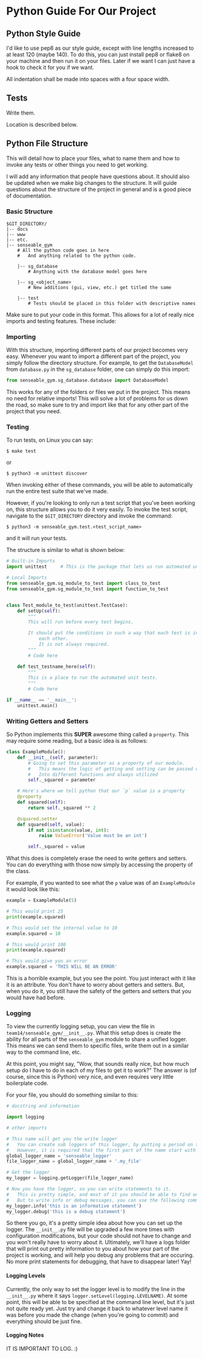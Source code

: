 # Python Guide For Our Project

## Python Style Guide

I'd like to use pep8 as our style guide, except with line lengths increased to at least 120 (maybe 140). To do this, you can just install pep8 or flake8 on your machine and then run it on your files. Later if we want I can just have a hook to check it for you if we want.

All indentation shall be made into spaces with a four space width.

## Tests

Write them.

Location is described below.

## Python File Structure

This will detail how to place your files, what to name them and how to invoke any tests or other things you need to get working.

I will add any information that people have questions about. It should also be updated when we make big changes to the structure. It will guide questions about the structure of the project in general and is a good piece of documentation.

### Basic Structure

```
$GIT_DIRECTORY/
|-- docs
|-- www
|-- etc.
|-- senseable_gym
    # All the python code goes in here
    #   And anything related to the python code.

    |-- sg_database
        # Anything with the database model goes here

    |-- sg_<object_name>
        # New additions (gui, view, etc.) get titled the same

    |-- test
        # Tests should be placed in this folder with descriptive names
```

Make sure to put your code in this format. This allows for a lot of really nice imports and testing features. These include:

### Importing

With this structure, importing different parts of our project becomes very easy. Whenever you want to import a different part of the project, you simply follow the directory structure. For example, to get the `DatabaseModel` from `database.py` in the `sg_database` folder, one can simply do this import:

```python
from senseable_gym.sg_database.database import DatabaseModel
```

This works for any of the folders or files we put in the project. This means no need for relative imports! This will solve a lot of problems for us down the road, so make sure to try and import like that for any other part of the project that you need.

### Testing

To run tests, on Linux you can say:

`$ make test`

or

`$ python3 -m unittest discover`

When invoking either of these commands, you will be able to automatically run the entire test suite that we've made.

However, if you're looking to only run a test script that you've been working on, this structure allows you to do it very easily. To invoke the test script, navigate to the `$GIT_DIRECTORY` directory and invoke the command:

`$ python3 -m senseable_gym.test.<test_script_name>`

and it will run your tests.

The structure is similar to what is shown below:

```python
# Built-in Imports
import unittest     # This is the package that lets us run automated unit tessts

# Local Imports
from senseable_gym.sg_module_to_test import class_to_test
from senseable_gym.sg_module_to_test import function_to_test


class Test_module_to_test(unittest.TestCase):
    def setUp(self):
        """
        This will run before every test begins.

        It should put the conditions in such a way that each test is independent of
            each other.
            It is not always required.
        """
        # Code here

    def test_testname_here(self):
        """
        This is a place to run the automated unit tests.
        """
        # Code here

if __name__ == '__main__':
    unittest.main()
```

### Writing Getters and Setters

So Python implements this **SUPER** awesome thing called a `property`. This may require some reading, but a basic idea is as follows:

```python
class ExampleModule():
    def __init__(self, parameter):
        # Going to set this parameter as a property of our module.
        #   This means the logic of getting and setting can be passed off
        #   Into different functions and always utilized
        self._squared = parameter

    # Here's where we tell python that our `p` value is a property
    @property
    def squared(self):
        return self._squared ** 2

    @squared.setter
    def squared(self, value):
        if not isinstance(value, int):
            raise ValueError('Value must be an int')

        self._squared = value
```

What this does is completely erase the need to write getters and setters. You can do everything with those now simply by accessing the property of the class.

For example, if you wanted to see what the `p` value was of an `ExampleModule` it would look like this:

```python
example = ExampleModule(5)

# This would print 25
print(example.squared)

# This would set the internal value to 10
example.squared = 10

# This would print 100
print(example.squared)

# This would give you an error
example.squared = 'THIS WILL BE AN ERROR'
```

This is a horrible example, but you see the point. You just interact with it like it is an attribute. You don't have to worry about getters and setters. But, when you do it, you still have the safety of the getters and setters that you would have had before.

### Logging

To view the currently logging setup, you can view the file in `team14/senseable_gym/__init__.py`. What this setup does is create the ability for all parts of the `senseable_gym` module to share a unified logger. This means we can send them to specific files, write them out in a similar way to the command line, etc.

At this point, you might say, "Wow, that sounds really nice, but how much setup do I have to do in each of my files to get it to work?" The answer is (of course, since this is Python) very nice, and even requires very little boilerplate code.

For your file, you should do something similar to this:

```python
# docstring and information

import logging

# other imports

# This name will get you the write logger
#   You can create sub loggers of this logger, by putting a period on the name
#   However, it is required that the first part of the name start with the global name
global_logger_name = 'senseable_logger'
file_logger_name = global_logger_name + '.my_file'

# Get the logger
my_logger = logging.getLogger(file_logger_name)

# Now you have the logger, so you can write statements to it.
#   This is pretty simple, and most of it you should be able to find online
#   But to write info or debug messages, you can use the following commands
my_logger.info('this is an informative statement')
my_logger.debug('this is a debug statement')
```

So there you go, it's a pretty simple idea about how you can set up the logger. The `__init__.py` file will be upgraded a few more times with configuration modifications, but your code should not have to change and you won't really have to worry about it. Ultimately, we'll have a logs folder that will print out pretty information to you about how your part of the project is working, and will help you debug any problems that are occuring. No more print statements for debugging, that have to disappear later! Yay!

#### Logging Levels

Currently, the only way to set the logger level is to modify the line in the `__init__.py` where it says `logger.setLevel(logging.LEVELNAME)`. At some point, this will be able to be specified at the command line level, but it's just not quite ready yet. Just try and change it back to whatever level name it was before you made the change (when you're going to commit) and everything should be just fine.

#### Logging Notes

IT IS IMPORTANT TO LOG. :)
